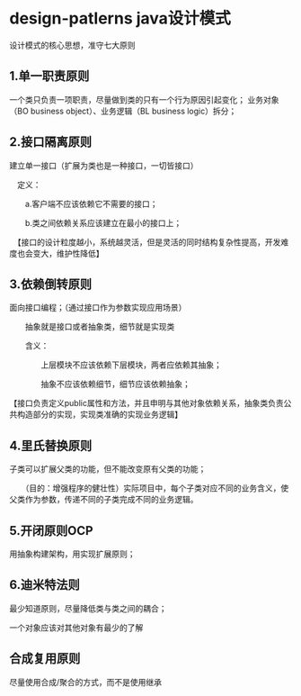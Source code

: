 # design-patlerns java设计模式
设计模式的核心思想，准守七大原则
## 1.单一职责原则
一个类只负责一项职责，尽量做到类的只有一个行为原因引起变化；
业务对象（BO business object）、业务逻辑（BL business logic）拆分；
## 2.接口隔离原则
建立单一接口（扩展为类也是一种接口，一切皆接口）

　定义：
 
　　a.客户端不应该依赖它不需要的接口；
  
　　b.类之间依赖关系应该建立在最小的接口上；

　【接口的设计粒度越小，系统越灵活，但是灵活的同时结构复杂性提高，开发难度也会变大，维护性降低】　
## 3.依赖倒转原则
面向接口编程；（通过接口作为参数实现应用场景）

　　抽象就是接口或者抽象类，细节就是实现类

　　含义：

　　　　上层模块不应该依赖下层模块，两者应依赖其抽象；

　　　　抽象不应该依赖细节，细节应该依赖抽象；

【接口负责定义public属性和方法，并且申明与其他对象依赖关系，抽象类负责公共构造部分的实现，实现类准确的实现业务逻辑】
## 4.里氏替换原则
子类可以扩展父类的功能，但不能改变原有父类的功能；

　　（目的：增强程序的健壮性）实际项目中，每个子类对应不同的业务含义，使父类作为参数，传递不同的子类完成不同的业务逻辑。
## 5.开闭原则OCP
用抽象构建架构，用实现扩展原则；
## 6.迪米特法则
最少知道原则，尽量降低类与类之间的耦合；

一个对象应该对其他对象有最少的了解
## 合成复用原则
尽量使用合成/聚合的方式，而不是使用继承
